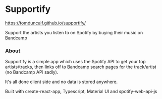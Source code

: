 
# Supportify

https://tomduncalf.github.io/supportify/

Support the artists you listen to on Spotify by buying their music on Bandcamp

### About

Supportify is a simple app which uses the Spotify API to get your top artists/tracks, then links off to Bandcamp search pages for the track/artist (no Bandcamp API sadly).

It's all done client side and no data is stored anywhere.

Built with create-react-app, Typescript, Material UI and spotify-web-api-js

